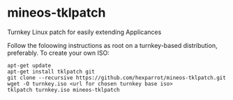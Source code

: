 mineos-tklpatch
===============

Turnkey Linux patch for easily extending Applicances

Follow the foloowing instructions as root on a turnkey-based distribution, preferably. To create your own ISO:

    apt-get update
    apt-get install tklpatch git
    git clone --recursive https://github.com/hexparrot/mineos-tklpatch.git
    wget -O turnkey.iso <url for chosen turnkey base iso>
    tklpatch turnkey.iso mineos-tklpatch
